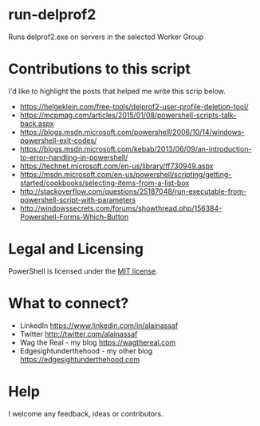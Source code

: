# run-delprof2
Runs delprof2.exe on servers in the selected Worker Group
# Contributions to this script
I'd like to highlight the posts that helped me write this scrip below.
* https://helgeklein.com/free-tools/delprof2-user-profile-deletion-tool/
* https://mcpmag.com/articles/2015/01/08/powershell-scripts-talk-back.aspx
* https://blogs.msdn.microsoft.com/powershell/2006/10/14/windows-powershell-exit-codes/
* https://blogs.msdn.microsoft.com/kebab/2013/06/09/an-introduction-to-error-handling-in-powershell/
* https://technet.microsoft.com/en-us/library/ff730949.aspx
* https://msdn.microsoft.com/en-us/powershell/scripting/getting-started/cookbooks/selecting-items-from-a-list-box
* http://stackoverflow.com/questions/25187048/run-executable-from-powershell-script-with-parameters
* http://windowssecrets.com/forums/showthread.php/156384-Powershell-Forms-Which-Button

# Legal and Licensing
PowerShell is licensed under the [MIT license][].

[MIT license]: LICENSE

# What to connect?
* LinkedIn https://www.linkedin.com/in/alainassaf
* Twitter http://twitter.com/alainassaf
* Wag the Real - my blog https://wagthereal.com
* Edgesightunderthehood - my other blog https://edgesightunderthehood.com

# Help
I welcome any feedback, ideas or contributors.
